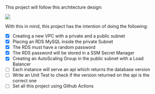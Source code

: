 This project will follow this architecture design:

![](media/architecture.png)

With this in mind, this project has the intention of doing the following:

- [x] Creating a new VPC with a private and a public subnet
- [x] Placing an RDS MySQL inside the private Subnet
- [x] The RDS must have a random password
- [x] The RDS password will be stored in a SSM Secret Manager
- [x] Creating an AutoScaling Group in the public subnet with a Load Balancer
- [ ] Each instance will serve an api which returns the database version
- [ ] Write an Unit Test to check if the version returned on the api is the correct one
- [ ] Set all this project using Github Actions